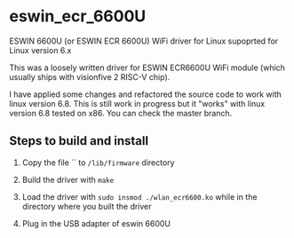 # eswin_ecr_6600U
ESWIN 6600U (or ESWIN ECR 6600U) WiFi driver for Linux supoprted for Linux version 6.x

This was a loosely written driver for ESWIN ECR6600U WiFi module (which usually ships with visionfive 2 RISC-V chip).

I have applied some changes and refactored the source code to work with linux version 6.8. This is still work in progress but it "works" with linux version 6.8 tested on x86. You can check the master branch.

## Steps to build and install

1. Copy the file `` to `/lib/firmware` directory

2. Build the driver with `make`

3. Load the driver with `sudo insmod ./wlan_ecr6600.ko` while in the directory where you built the driver

4. Plug in the USB adapter of eswin 6600U
